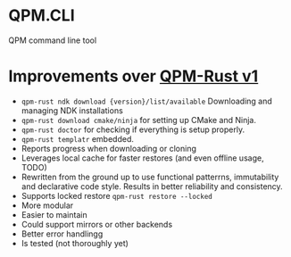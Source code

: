 # QPM.CLI
QPM command line tool

# Improvements over [QPM-Rust v1](https://github.com/RedBrumbler/QuestPackageManager-Rust)
- `qpm-rust ndk download {version}/list/available` Downloading and managing NDK installations
- `qpm-rust download cmake/ninja` for setting up CMake and Ninja.
- `qpm-rust doctor` for checking if everything is setup properly.
- `qpm-rust templatr` embedded.
- Reports progress when downloading or cloning
- Leverages local cache for faster restores (and even offline usage, TODO)
- Rewritten from the ground up to use functional patterrns, immutability and declarative code style. Results in better reliability and consistency.
- Supports locked restore `qpm-rust restore --locked`
- More modular
- Easier to maintain
- Could support mirrors or other backends
- Better error handlingg
- Is tested (not thoroughly yet)
